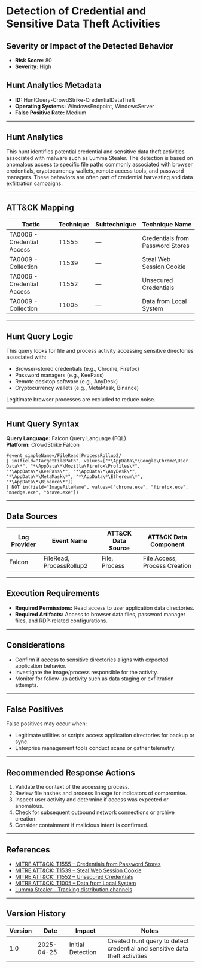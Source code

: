 # Detection of Credential and Sensitive Data Theft Activities

## Severity or Impact of the Detected Behavior
- **Risk Score:** 80
- **Severity:** High

## Hunt Analytics Metadata

- **ID:** HuntQuery-CrowdStrike-CredentialDataTheft
- **Operating Systems:** WindowsEndpoint, WindowsServer
- **False Positive Rate:** Medium

---

## Hunt Analytics

This hunt identifies potential credential and sensitive data theft activities associated with malware such as Lumma Stealer. The detection is based on anomalous access to specific file paths commonly associated with browser credentials, cryptocurrency wallets, remote access tools, and password managers. These behaviors are often part of credential harvesting and data exfiltration campaigns.

---

## ATT&CK Mapping

| Tactic                      | Technique | Subtechnique | Technique Name                         |
|----------------------------|-----------|--------------|----------------------------------------|
| TA0006 - Credential Access | T1555     | —            | Credentials from Password Stores       |
| TA0009 - Collection        | T1539     | —            | Steal Web Session Cookie               |
| TA0006 - Credential Access | T1552     | —            | Unsecured Credentials                  |
| TA0009 - Collection        | T1005     | —            | Data from Local System                 |

---

## Hunt Query Logic

This query looks for file and process activity accessing sensitive directories associated with:

- Browser-stored credentials (e.g., Chrome, Firefox)
- Password managers (e.g., KeePass)
- Remote desktop software (e.g., AnyDesk)
- Cryptocurrency wallets (e.g., MetaMask, Binance)

Legitimate browser processes are excluded to reduce noise.

---

## Hunt Query Syntax

**Query Language:** Falcon Query Language (FQL)  
**Platform:** CrowdStrike Falcon

```fql
#event_simpleName=/FileRead|ProcessRollup2/  
| in(field="TargetFilePath", values=["*\AppData\*\Google\Chrome\User Data\*", "*\AppData\*\Mozilla\Firefox\Profiles\*", "*\AppData\*\KeePass\*", "*\AppData\*\AnyDesk\*", "*\AppData\*\MetaMask\*", "*\AppData\*\Ethereum\*", "*\AppData\*\Binance\*"]) 
| NOT in(field="ImageFileName", values=["chrome.exe", "firefox.exe", "msedge.exe", "brave.exe"])  
```

---

## Data Sources

| Log Provider | Event Name       | ATT&CK Data Source | ATT&CK Data Component |
|--------------|------------------|---------------------|------------------------|
| Falcon       | FileRead, ProcessRollup2 | File, Process        | File Access, Process Creation |

---

## Execution Requirements

- **Required Permissions:** Read access to user application data directories.
- **Required Artifacts:** Access to browser data files, password manager files, and RDP-related configurations.

---

## Considerations

- Confirm if access to sensitive directories aligns with expected application behavior.
- Investigate the image/process responsible for the activity.
- Monitor for follow-up activity such as data staging or exfiltration attempts.

---

## False Positives

False positives may occur when:

- Legitimate utilities or scripts access application directories for backup or sync.
- Enterprise management tools conduct scans or gather telemetry.

---

## Recommended Response Actions

1. Validate the context of the accessing process.
2. Review file hashes and process lineage for indicators of compromise.
3. Inspect user activity and determine if access was expected or anomalous.
4. Check for subsequent outbound network connections or archive creation.
5. Consider containment if malicious intent is confirmed.

---

## References

- [MITRE ATT&CK: T1555 – Credentials from Password Stores](https://attack.mitre.org/techniques/T1555/)
- [MITRE ATT&CK: T1539 – Steal Web Session Cookie](https://attack.mitre.org/techniques/T1539/)
- [MITRE ATT&CK: T1552 – Unsecured Credentials](https://attack.mitre.org/techniques/T1552/)
- [MITRE ATT&CK: T1005 – Data from Local System](https://attack.mitre.org/techniques/T1005/)
- [Lumma Stealer – Tracking distribution channels](https://securelist.com/lumma-fake-captcha-attacks-analysis/116274/)

---

## Version History

| Version | Date       | Impact            | Notes                                                                                      |
|---------|------------|-------------------|--------------------------------------------------------------------------------------------|
| 1.0     | 2025-04-25 | Initial Detection | Created hunt query to detect credential and sensitive data theft activities  |
